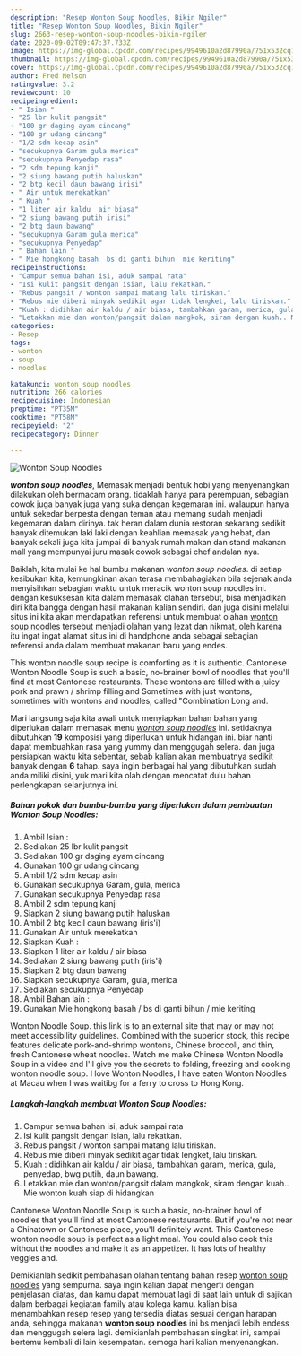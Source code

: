 ```yaml
---
description: "Resep Wonton Soup Noodles, Bikin Ngiler"
title: "Resep Wonton Soup Noodles, Bikin Ngiler"
slug: 2663-resep-wonton-soup-noodles-bikin-ngiler
date: 2020-09-02T09:47:37.733Z
image: https://img-global.cpcdn.com/recipes/9949610a2d87990a/751x532cq70/wonton-soup-noodles-foto-resep-utama.jpg
thumbnail: https://img-global.cpcdn.com/recipes/9949610a2d87990a/751x532cq70/wonton-soup-noodles-foto-resep-utama.jpg
cover: https://img-global.cpcdn.com/recipes/9949610a2d87990a/751x532cq70/wonton-soup-noodles-foto-resep-utama.jpg
author: Fred Nelson
ratingvalue: 3.2
reviewcount: 10
recipeingredient:
- " Isian "
- "25 lbr kulit pangsit"
- "100 gr daging ayam cincang"
- "100 gr udang cincang"
- "1/2 sdm kecap asin"
- "secukupnya Garam gula merica"
- "secukupnya Penyedap rasa"
- "2 sdm tepung kanji"
- "2 siung bawang putih haluskan"
- "2 btg kecil daun bawang irisi"
- " Air untuk merekatkan"
- " Kuah "
- "1 liter air kaldu  air biasa"
- "2 siung bawang putih irisi"
- "2 btg daun bawang"
- "secukupnya Garam gula merica"
- "secukupnya Penyedap"
- " Bahan lain "
- " Mie hongkong basah  bs di ganti bihun  mie keriting"
recipeinstructions:
- "Campur semua bahan isi, aduk sampai rata"
- "Isi kulit pangsit dengan isian, lalu rekatkan."
- "Rebus pangsit / wonton sampai matang lalu tiriskan."
- "Rebus mie diberi minyak sedikit agar tidak lengket, lalu tiriskan."
- "Kuah : didihkan air kaldu / air biasa, tambahkan garam, merica, gula, penyedap, bwg putih, daun bawang."
- "Letakkan mie dan wonton/pangsit dalam mangkok, siram dengan kuah.. Mie wonton kuah siap di hidangkan"
categories:
- Resep
tags:
- wonton
- soup
- noodles

katakunci: wonton soup noodles 
nutrition: 266 calories
recipecuisine: Indonesian
preptime: "PT35M"
cooktime: "PT58M"
recipeyield: "2"
recipecategory: Dinner

---
```



![Wonton Soup Noodles](https://img-global.cpcdn.com/recipes/9949610a2d87990a/751x532cq70/wonton-soup-noodles-foto-resep-utama.jpg)

<b><i>wonton soup noodles</i></b>, Memasak menjadi bentuk hobi yang menyenangkan dilakukan oleh bermacam orang. tidaklah hanya para perempuan, sebagian cowok juga banyak juga yang suka dengan kegemaran ini. walaupun hanya untuk sekedar berpesta dengan teman atau memang sudah menjadi kegemaran dalam dirinya. tak heran dalam dunia restoran sekarang sedikit banyak ditemukan laki laki dengan keahlian memasak yang hebat, dan banyak sekali juga kita jumpai di banyak rumah makan dan stand makanan mall yang mempunyai juru masak cowok sebagai chef andalan nya.

Baiklah, kita mulai ke hal bumbu makanan <i>wonton soup noodles</i>. di setiap kesibukan kita, kemungkinan akan terasa membahagiakan bila sejenak anda menyisihkan sebagian waktu untuk meracik wonton soup noodles ini. dengan kesuksesan kita dalam memasak olahan tersebut, bisa menjadikan diri kita bangga dengan hasil makanan kalian sendiri. dan juga disini melalui situs ini kita akan mendapatkan referensi untuk membuat olahan <u>wonton soup noodles</u> tersebut menjadi olahan yang lezat dan nikmat, oleh karena itu ingat ingat alamat situs ini di handphone anda sebagai sebagian referensi anda dalam membuat makanan baru yang endes.

This wonton noodle soup recipe is comforting as it is authentic. Cantonese Wonton Noodle Soup is such a basic, no-brainer bowl of noodles that you&#39;ll find at most Cantonese restaurants. These wontons are filled with a juicy pork and prawn / shrimp filling and Sometimes with just wontons, sometimes with wontons and noodles, called &#34;Combination Long and.


Mari langsung saja kita awali untuk menyiapkan bahan bahan yang diperlukan dalam memasak menu <u><i>wonton soup noodles</i></u> ini. setidaknya dibutuhkan <b>19</b> komposisi yang diperlukan untuk hidangan ini. biar nanti dapat membuahkan rasa yang yummy dan menggugah selera. dan juga persiapkan waktu kita sebentar, sebab kalian akan membuatnya sedikit banyak dengan <b>6</b> tahap. saya ingin berbagai hal yang dibutuhkan sudah anda miliki disini, yuk mari kita olah dengan mencatat dulu bahan perlengkapan selanjutnya ini.

<!--inarticleads1-->

##### Bahan pokok dan bumbu-bumbu yang diperlukan dalam pembuatan Wonton Soup Noodles:

1. Ambil  Isian :
1. Sediakan 25 lbr kulit pangsit
1. Sediakan 100 gr daging ayam cincang
1. Gunakan 100 gr udang cincang
1. Ambil 1/2 sdm kecap asin
1. Gunakan secukupnya Garam, gula, merica
1. Gunakan secukupnya Penyedap rasa
1. Ambil 2 sdm tepung kanji
1. Siapkan 2 siung bawang putih haluskan
1. Ambil 2 btg kecil daun bawang (iris&#39;i)
1. Gunakan  Air untuk merekatkan
1. Siapkan  Kuah :
1. Siapkan 1 liter air kaldu / air biasa
1. Sediakan 2 siung bawang putih (iris&#39;i)
1. Siapkan 2 btg daun bawang
1. Siapkan secukupnya Garam, gula, merica
1. Sediakan secukupnya Penyedap
1. Ambil  Bahan lain :
1. Gunakan  Mie hongkong basah / bs di ganti bihun / mie keriting


Wonton Noodle Soup. this link is to an external site that may or may not meet accessibility guidelines. Combined with the superior stock, this recipe features delicate pork-and-shrimp wontons, Chinese broccoli, and thin, fresh Cantonese wheat noodles. Watch me make Chinese Wonton Noodle Soup in a video and I&#39;ll give you the secrets to folding, freezing and cooking wonton noodle soup. I love Wonton Noodles, I have eaten Wonton Noodles at Macau when I was waitibg for a ferry to cross to Hong Kong. 

<!--inarticleads2-->

##### Langkah-langkah membuat Wonton Soup Noodles:

1. Campur semua bahan isi, aduk sampai rata
1. Isi kulit pangsit dengan isian, lalu rekatkan.
1. Rebus pangsit / wonton sampai matang lalu tiriskan.
1. Rebus mie diberi minyak sedikit agar tidak lengket, lalu tiriskan.
1. Kuah : didihkan air kaldu / air biasa, tambahkan garam, merica, gula, penyedap, bwg putih, daun bawang.
1. Letakkan mie dan wonton/pangsit dalam mangkok, siram dengan kuah.. Mie wonton kuah siap di hidangkan


Cantonese Wonton Noodle Soup is such a basic, no-brainer bowl of noodles that you&#39;ll find at most Cantonese restaurants. But if you&#39;re not near a Chinatown or Cantonese place, you&#39;ll definitely want. This Cantonese wonton noodle soup is perfect as a light meal. You could also cook this without the noodles and make it as an appetizer. It has lots of healthy veggies and. 

Demikianlah sedikit pembahasan olahan tentang bahan resep <u>wonton soup noodles</u> yang sempurna. saya ingin kalian dapat mengerti dengan penjelasan diatas, dan kamu dapat membuat lagi di saat lain untuk di sajikan dalam berbagai kegiatan family atau kolega kamu. kalian bisa menambahkan resep resep yang tersedia diatas sesuai dengan harapan anda, sehingga makanan <b>wonton soup noodles</b> ini bs menjadi lebih endess dan menggugah selera lagi. demikianlah pembahasan singkat ini, sampai bertemu kembali di lain kesempatan. semoga hari kalian menyenangkan.
